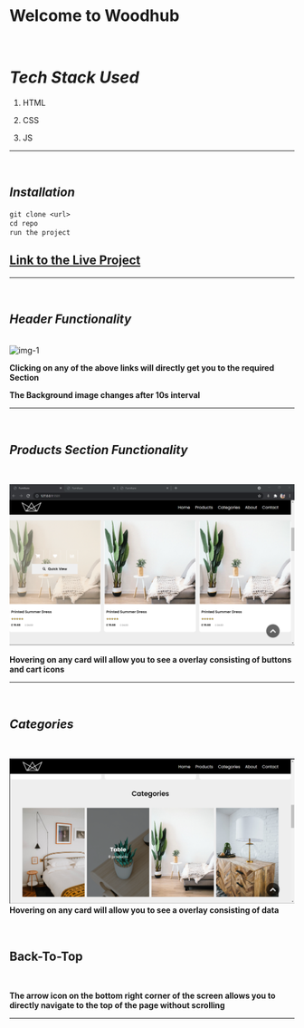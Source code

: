 # Welcome to Woodhub

</br>

# _Tech Stack Used_

1.  HTML
2.  CSS

3.  JS

---

</br>

## _Installation_

```
git clone <url>
cd repo
run the project
```

## [Link to the Live Project](https://jonav01.github.io/WebOCode-Furniture/)

---

</br>

## _Header Functionality_

</br>

<img src="assets\screenshots\ss1PNG" alt="img-1">

**Clicking on any of the above links will directly get you to the required Section**

**The Background image changes after 10s interval**

---

</br>

## _Products Section Functionality_

</br>

![img-2](assets\screenshots\ss2.png)

**Hovering on any card will allow you to see a overlay consisting of buttons and cart icons**

---

</br>

## _Categories_

</br>

![img-3](assets\screenshots\ss3.png)
**Hovering on any card will allow you to see a overlay consisting of data**

</br>

## Back-To-Top

</br>

**The arrow icon on the bottom right corner of the screen allows you to directly navigate to the top of the page without scrolling**

---
